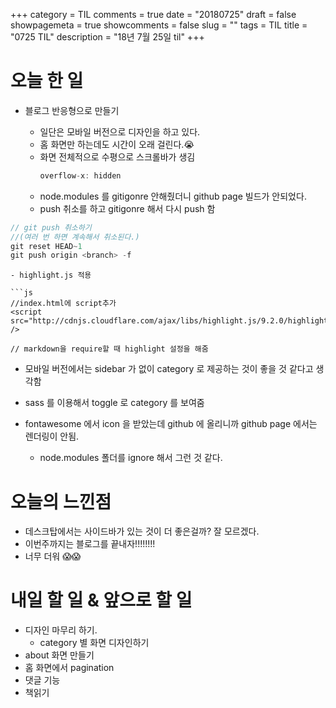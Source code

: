 +++
category = TIL
comments = true
date = "20180725"
draft = false
showpagemeta = true
showcomments = false
slug = ""
tags = TIL
title = "0725 TIL"
description = "18년 7월 25일 til"
+++

# 오늘 한 일

- 블로그 반응형으로 만들기

  - 일단은 모바일 버전으로 디자인을 하고 있다.
  - 홈 화면만 하는데도 시간이 오래 걸린다.😭
  - 화면 전체적으로 수평으로 스크롤바가 생김
    ```js
    overflow-x: hidden
    ```
  - node.modules 를 gitigonre 안해줬더니 github page 빌드가 안되었다.
  - push 취소를 하고 gitigonre 해서 다시 push 함

```js
// git push 취소하기
//(여러 번 하면 계속해서 취소된다.)
git reset HEAD~1
git push origin <branch> -f
```

````
- highlight.js 적용

```js
//index.html에 script추가
<script src="http://cdnjs.cloudflare.com/ajax/libs/highlight.js/9.2.0/highlight.min.js" />

// markdown을 require할 때 highlight 설정을 해줌
````

- 모바일 버전에서는 sidebar 가 없이 category 로 제공하는 것이 좋을 것 같다고 생각함
- sass 를 이용해서 toggle 로 category 를 보여줌

- fontawesome 에서 icon 을 받았는데 github 에 올리니까 github page 에서는 렌더링이 안됨.

  - node.modules 폴더를 ignore 해서 그런 것 같다.

# 오늘의 느낀점

- 데스크탑에서는 사이드바가 있는 것이 더 좋은걸까? 잘 모르겠다.
- 이번주까지는 블로그를 끝내자!!!!!!!!
- 너무 더워 😱😱

# 내일 할 일 & 앞으로 할 일

- 디자인 마무리 하기.
  - category 별 화면 디자인하기
- about 화면 만들기
- 홈 화면에서 pagination
- 댓글 기능
- 책읽기
